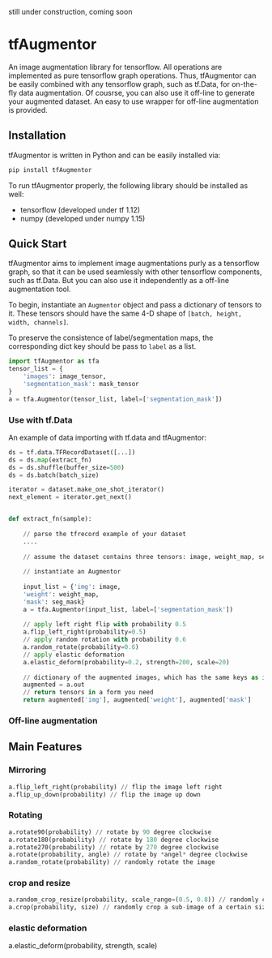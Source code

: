 
still under construction, coming soon
# tfAugmentor
An image augmentation library for tensorflow. All operations are implemented as pure tensorflow graph operations. Thus, tfAugmentor can be easily combined with any tensorflow graph, such as tf.Data, for on-the-fly data augmentation. 
Of cousrse, you can also use it off-line to generate your augmented dataset. An easy to use wrapper for off-line augmentation is provided.

## Installation
tfAugmentor is written in Python and can be easily installed via:
```python
pip install tfAugmentor
```
To run tfAugmentor properly, the following library should be installed as well:
- tensorflow (developed under tf 1.12)
- numpy (developed under numpy 1.15)

## Quick Start
tfAugmentor aims to implement image augmentations purly as a tensorflow graph, so that it can be used seamlessly with other tensorflow components, such as tf.Data. 
But you can also use it independently as a off-line augmentation tool.   

To begin, instantiate an `Augmentor` object and pass a dictionary of tensors to it. These tensors should have the same 4-D shape of `[batch, height, width, channels]`. 

To preserve the consistence of label/segmentation maps, the corresponding dict key should be pass to `label` as a list.

```python
import tfAugmentor as tfa
tensor_list = {
	'images': image_tensor,
	'segmentation_mask': mask_tensor
}
a = tfa.Augmentor(tensor_list, label=['segmentation_mask'])
```

### Use with tf.Data

An example of data importing with tf.data and tfAugmentor:

```python
ds = tf.data.TFRecordDataset([...])
ds = ds.map(extract_fn)
ds = ds.shuffle(buffer_size=500)
ds = ds.batch(batch_size)

iterator = dataset.make_one_shot_iterator()
next_element = iterator.get_next()


def extract_fn(sample):
	
	// parse the tfrecord example of your dataset
	....
	
	// assume the dataset contains three tensors: image, weight_map, seg_mask
	
	// instantiate an Augmentor
	
	input_list = {'img': image,
	'weight': weight_map,
	'mask': seg_mask}
	a = tfa.Augmentor(input_list, label=['segmentation_mask'])
	
	// apply left right flip with probability 0.5
	a.flip_left_right(probability=0.5)
	// apply random rotation with probability 0.6
	a.random_rotate(probability=0.6)
	// apply elastic deformation
	a.elastic_deform(probability=0.2, strength=200, scale=20)
	
	// dictionary of the augmented images, which has the same keys as input_list
	augmented = a.out
	// return tensors in a form you need
	return augmented['img'], augmented['weight'], augmented['mask'] 
```

### Off-line augmentation

 

## Main Features

### Mirroring
```python
a.flip_left_right(probability) // flip the image left right  
a.flip_up_down(probability) // flip the image up down
```
### Rotating
```python
a.rotate90(probability) // rotate by 90 degree clockwise
a.rotate180(probability) // rotate by 180 degree clockwise
a.rotate270(probability) // rotate by 270 degree clockwise
a.rotate(probability, angle) // rotate by *angel* degree clockwise
a.random_rotate(probability) // randomly rotate the image
```
### crop and resize
```python
a.random_crop_resize(probability, scale_range=(0.5, 0.8)) // randomly crop a sub-image and resize to the same size of the original image
a.crop(probability, size) // randomly crop a sub-image of a certain size
```

### elastic deformation
a.elastic_deform(probability, strength, scale)
